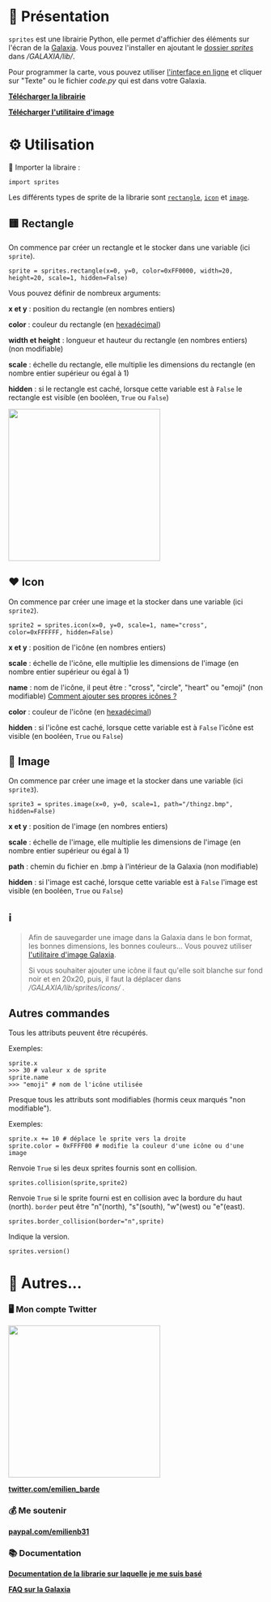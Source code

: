 # 📖 Présentation
`sprites` est une librairie Python, elle permet d'affichier des éléments sur l'écran de la [Galaxia](https://thingz.co/pages/galaxia-beta).
Vous pouvez l'installer en ajoutant le [dossier *sprites*](sprites) dans */GALAXIA/lib/*.

Pour programmer la carte, vous pouvez utiliser [l'interface en ligne](https://play.thingz.co/galaxia) et cliquer sur "Texte" ou le fichier *code.py* qui est dans votre Galaxia.

[**Télécharger la librairie**](https://github.com/Emilien-B/sprites/releases)

[**Télécharger l'utilitaire d'image**](https://github.com/Emilien-B/sprites/tree/main/utilitaire_image)
# ⚙️ Utilisation

💾 Importer la libraire :
```python3
import sprites
```
Les différents types de sprite de la librarie sont [`rectangle`](https://github.com/Emilien-B/sprites#-rectangle), [`icon`](https://github.com/Emilien-B/sprites#%EF%B8%8F-icon) et [`image`](https://github.com/Emilien-B/sprites#-image).

## 🟨 Rectangle
On commence par créer un rectangle et le stocker dans une variable (ici `sprite`). 
```python3
sprite = sprites.rectangle(x=0, y=0, color=0xFF0000, width=20, height=20, scale=1, hidden=False)
```
Vous pouvez définir de nombreux arguments:

**x et y** : position du rectangle (en nombres entiers)

**color** : couleur du rectangle (en [hexadécimal](https://htmlcolorcodes.com/))

**width et height** : longueur et hauteur du rectangle (en nombres entiers) (non modifiable)

**scale** : échelle du rectangle, elle multiplie les dimensions du rectangle (en nombre entier supérieur ou égal à 1)

**hidden** : si le rectangle est caché, lorsque cette variable est à `False` le rectangle est visible (en booléen, `True` ou `False`)

<img src="https://cdn-learn.adafruit.com/assets/assets/000/074/495/large1024/circuitpython_coord_sys.png?1555378384" width="300"></img>


## ♥️ Icon
On commence par créer une image et la stocker dans une variable (ici `sprite2`).

```python3
sprite2 = sprites.icon(x=0, y=0, scale=1, name="cross", color=0xFFFFFF, hidden=False)
```
**x et y** : position de l'icône (en nombres entiers)

**scale** : échelle de l'icône, elle multiplie les dimensions de l'image (en nombre entier supérieur ou égal à 1)

**name** : nom de l'icône, il peut être : "cross", "circle", "heart" ou "emoji" (non modifiable)
[Comment ajouter ses propres icônes ?](https://github.com/Emilien-B/sprites#%E2%84%B9%EF%B8%8F)


**color** : couleur de l'icône (en [hexadécimal](https://htmlcolorcodes.com/))

**hidden** : si l'icône est caché, lorsque cette variable est à `False` l'icône est visible (en booléen, `True` ou `False`)

## 🌅 Image 
On commence par créer une image et la stocker dans une variable (ici `sprite3`).
```python3
sprite3 = sprites.image(x=0, y=0, scale=1, path="/thingz.bmp", hidden=False)
```
**x et y** : position de l'image (en nombres entiers)

**scale** : échelle de l'image, elle multiplie les dimensions de l'image (en nombre entier supérieur ou égal à 1)

**path** : chemin du fichier en .bmp à l'intérieur de la Galaxia (non modifiable)

**hidden** : si l'image est caché, lorsque cette variable est à `False` l'image est visible (en booléen, `True` ou `False`)

## ℹ️ 
>Afin de sauvegarder une image dans la Galaxia dans le bon format, les bonnes dimensions, les bonnes couleurs... 
>Vous pouvez utiliser [l'utilitaire d'image Galaxia](https://github.com/Emilien-B/sprites/tree/main/utilitaire_image).
>
> Si vous souhaiter ajouter une icône il faut qu'elle soit blanche sur fond noir et en 20x20, puis, il faut la déplacer dans */GALAXIA/lib/sprites/icons/* .

## Autres commandes


Tous les attributs peuvent être récupérés. 

Exemples:
```python3
sprite.x 
>>> 30 # valeur x de sprite
sprite.name 
>>> "emoji" # nom de l'icône utilisée
```
Presque tous les attributs sont modifiables (hormis ceux marqués "non modifiable").

Exemples:
```python3
sprite.x += 10 # déplace le sprite vers la droite
sprite.color = 0xFFFF00 # modifie la couleur d'une icône ou d'une image
```
Renvoie `True` si les deux sprites fournis sont en collision.
```python3
sprites.collision(sprite,sprite2)
```
Renvoie `True` si le sprite fourni est en collision avec la bordure du haut (north).
`border` peut être "n"(north), "s"(south), "w"(west) ou "e"(east).
```python3
sprites.border_collision(border="n",sprite)
```
Indique la version.
```python3
sprites.version()
```

# 📎 Autres...


### 🖥 Mon compte Twitter

<img src="https://pbs.twimg.com/profile_banners/815889012162437120/1613380165/1500x500" alt="" width="300"/>

**[twitter.com/emilien_barde](https://twitter.com/emilien_barde)**

### 💰 Me soutenir
**[paypal.com/emilienb31](https://www.paypal.com/paypalme/emilienb31)**

### 📚 Documentation

**[Documentation de la librarie sur laquelle je me suis basé](https://docs.circuitpython.org/en/latest/shared-bindings/displayio/)**

**[FAQ sur la Galaxia](https://doc.clickup.com/d/h/2g0zm-1688/80aeb3d8ff62efa/2g0zm-788)**

